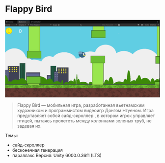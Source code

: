 # Flappy Bird
![Flappy Bird](flappy-bird-clone.png)

> Flappy Bird — мобильная игра, разработанная вьетнамским художником и программистом видеоигр Донгом Нгуеном. Игра представляет собой сайд-скроллер
, в котором игрок управляет птицей, пытаясь пролететь между колоннами зеленых труб, не задевая их.

Темы: 
- сайд-скроллер
- бесконечная генерация
- параллакс
Версия: Unity 6000.0.36f1 (LTS)
